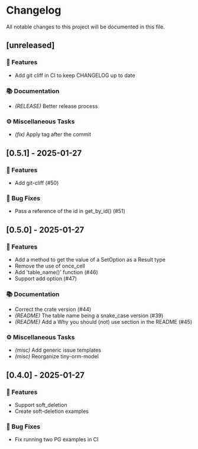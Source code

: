 # Changelog

All notable changes to this project will be documented in this file.

## [unreleased]

### 🚀 Features

- Add git cliff in CI to keep CHANGELOG up to date

### 📚 Documentation

- *(RELEASE)* Better release process

### ⚙️ Miscellaneous Tasks

- *(fix)* Apply tag after the commit

## [0.5.1] - 2025-01-27

### 🚀 Features

- Add git-cliff (#50)

### 🐛 Bug Fixes

- Pass a reference of the id in get_by_id() (#51)

## [0.5.0] - 2025-01-27

### 🚀 Features

- Add a method to get the value of a SetOption as a Result type
- Remove the use of once_cell
- Add 'table_name()' function (#46)
- Support add option (#47)

### 📚 Documentation

- Correct the crate version (#44)
- *(README)* The table name being a snake_case version (#39)
- *(README)* Add a Why you should (not) use section in the README (#45)

### ⚙️ Miscellaneous Tasks

- *(misc)* Add generic issue templates
- *(misc)* Reorganize tiny-orm-model

## [0.4.0] - 2025-01-27

### 🚀 Features

- Support soft_deletion
- Create soft-deletion examples

### 🐛 Bug Fixes

- Fix running two PG examples in CI

<!-- generated by git-cliff -->
